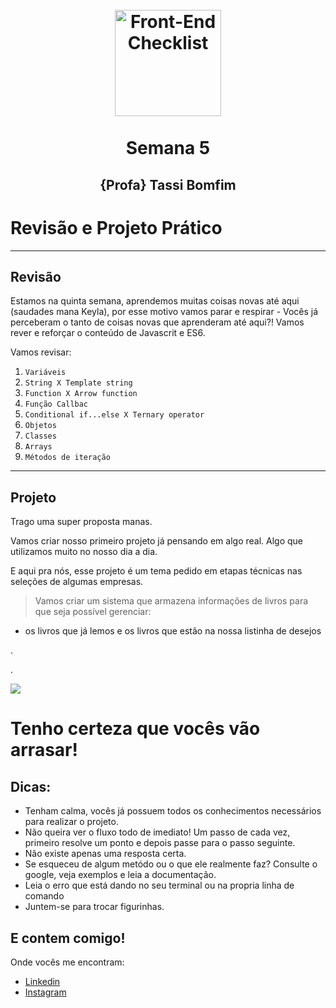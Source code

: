 <h1 align="center">
  <br>
 <img src="https://img.icons8.com/external-flatart-icons-lineal-color-flatarticons/64/000000/external-computer-device-and-development-flatart-icons-lineal-color-flatarticons-1.png" alt="Front-End Checklist" width="170">
  <br>
    <br>
        Semana 5
  <br>
</h1>
<h2 align="center">
  <p align="center">{Profa} Tassi Bomfim <p>
</h2>

# Revisão e Projeto Prático




---

## Revisão

Estamos na quinta semana, aprendemos muitas coisas novas até aqui (saudades mana Keyla), por esse motivo vamos parar e respirar - Vocês já perceberam o tanto de coisas novas que aprenderam até aqui?! Vamos rever e reforçar o conteúdo de Javascrit e ES6.

Vamos revisar:

1. `Variáveis`
2. `String X Template string`
3. `Function X Arrow function`
4. `Função Callbac`
5. `Conditional if...else X Ternary operator`
6. `Objetos`
7. `Classes`
8. `Arrays`
9. `Métodos de iteração`

---

## Projeto

Trago uma super proposta manas. 

Vamos criar nosso primeiro projeto já pensando em algo real.  Algo que utilizamos muito no nosso dia a dia.

E aqui pra nós, esse projeto é um tema pedido em etapas técnicas nas seleções de algumas empresas. 


> Vamos criar um sistema que armazena informações de livros para que seja possível gerenciar:
  - os livros que já lemos e os livros que estão na nossa listinha de desejos
 


.

.

 

<img src="./Img/metodos.gif" />








# Tenho certeza que vocês vão arrasar! 

## Dicas: 

- Tenham calma, vocês já possuem todos os conhecimentos necessários para realizar o projeto.
- Não queira ver o fluxo todo de imediato! Um passo de cada vez, primeiro resolve um ponto e depois passe para o passo seguinte.
- Não existe apenas uma resposta certa.
- Se esqueceu de algum metódo ou o que ele realmente faz? Consulte o google, veja exemplos e leia a documentação.
- Leia o erro que está dando no seu terminal ou na propria linha de comando 
- Juntem-se para trocar figurinhas.



##  E contem comigo! 
  Onde vocês me encontram:
  - [Linkedin](https://www.linkedin.com/in/tassilabomfim/)
  - [Instagram](https://www.instagram.com/tassilabomfim/)
